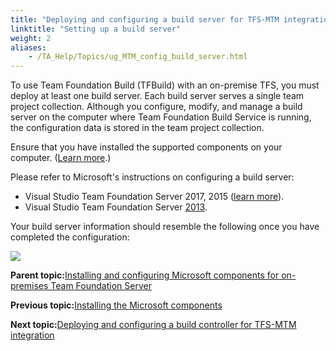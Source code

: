 ```yaml
--- 
title: "Deploying and configuring a build server for TFS-MTM integration"
linktitle: "Setting up a build server"
weight: 2
aliases: 
    - /TA_Help/Topics/ug_MTM_config_build_server.html
---
```


To use Team Foundation Build \(TFBuild\) with an on-premise TFS, you must deploy at least one build server. Each build server serves a single team project collection. Although you configure, modify, and manage a build server on the computer where Team Foundation Build Service is running, the configuration data is stored in the team project collection.

Ensure that you have installed the supported components on your computer. \([Learn more](ug_MTM_VS_components.html).\)

Please refer to Microsoft's instructions on configuring a build server:

-   Visual Studio Team Foundation Server 2017, 2015 \([learn more](https://www.visualstudio.com/en-us/docs/build/concepts/agents/agents)\).
-   Visual Studio Team Foundation Server [2013](https://msdn.microsoft.com/en-us/library/ms181712(v=vs.120).aspx).

Your build server information should resemble the following once you have completed the configuration:

![](/images//Images/MTM_build_service.png)

**Parent topic:**[Installing and configuring Microsoft components for on-premises Team Foundation Server](/TA_Help/Topics/ug_MTM_configuration.html)

**Previous topic:**[Installing the Microsoft components](/TA_Help/Topics/ug_MTM_VS_components.html)

**Next topic:**[Deploying and configuring a build controller for TFS-MTM integration](/TA_Help/Topics/ug_MTM_config_build_controller.html)

